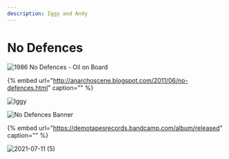 ```yaml
---
description: Iggy and Andy
---
```


# No Defences

![1986 No Defences - Oil on Board](https://user-images.githubusercontent.com/25156451/125211390-e71b4900-e29d-11eb-8be5-8bac1f5f99a6.jpg)

{% embed url="http://anarchoscene.blogspot.com/2011/06/no-defences.html" caption="" %}

![Iggy](https://user-images.githubusercontent.com/25156451/125211490-aa9c1d00-e29e-11eb-844b-175191bf9369.jpg)

![No Defences Banner](https://user-images.githubusercontent.com/25156451/125211494-ae2fa400-e29e-11eb-9caf-18c99f6e8d9c.jpg)

{% embed url="https://demotapesrecords.bandcamp.com/album/released" caption="" %}

![2021-07-11 \(5\)](https://user-images.githubusercontent.com/25156451/125211657-e388c180-e29f-11eb-8274-66df8a675d8c.png)



